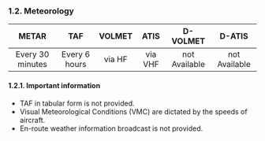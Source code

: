 ### 	1.2. Meteorology

|      METAR       |      TAF      | VOLMET |  ATIS   |   D-VOLMET    |    D-ATIS     |
| :--------------: | :-----------: | :----: | :-----: | :-----------: | :-----------: |
| Every 30 minutes | Every 6 hours | via HF | via VHF | not Available | not Available |

#### 1.2.1. Important information

- TAF in tabular form is not provided.
- Visual Meteorological Conditions (VMC) are dictated by the speeds of aircraft.
- En-route weather information broadcast is not provided.

